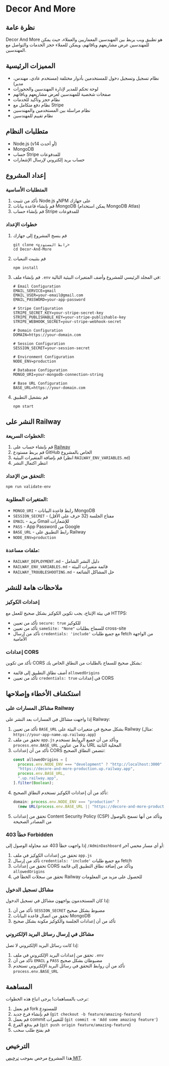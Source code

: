 # Decor And More

## نظرة عامة

Decor And More هو تطبيق ويب يربط بين المهندسين المعماريين والعملاء، حيث يمكن للمهندسين عرض مشاريعهم وباقاتهم، ويمكن للعملاء حجز الخدمات والتواصل مع المهندسين.

## المميزات الرئيسية

- نظام تسجيل وتسجيل دخول للمستخدمين بأدوار مختلفة (مستخدم عادي، مهندس، مدير)
- لوحة تحكم للمدير لإدارة المهندسين والحجوزات
- صفحات شخصية للمهندسين لعرض مشاريعهم وباقاتهم
- نظام حجز وتأكيد للخدمات
- نظام دفع متكامل مع Stripe
- نظام مراسلة بين المستخدمين والمهندسين
- نظام تقييم للمهندسين

## متطلبات النظام

- Node.js (v14 أو أحدث)
- MongoDB
- حساب Stripe للمدفوعات
- حساب بريد إلكتروني لإرسال الإشعارات

## إعداد المشروع

### المتطلبات الأساسية

1. تأكد من تثبيت Node.js وNPM على جهازك
2. قم بإنشاء قاعدة بيانات MongoDB (يمكن استخدام MongoDB Atlas)
3. قم بإنشاء حساب Stripe للمدفوعات

### خطوات الإعداد

1. قم بنسخ المشروع إلى جهازك

   ```
   git clone <رابط المستودع>
   cd Decor-And-More
   ```

2. قم بتثبيت التبعيات

   ```
   npm install
   ```

3. قم بإنشاء ملف `.env` في المجلد الرئيسي للمشروع وأضف المتغيرات البيئية التالية:

   ```
   # Email Configuration
   EMAIL_SERVICE=gmail
   EMAIL_USER=your-email@gmail.com
   EMAIL_PASSWORD=your-app-password

   # Stripe Configuration
   STRIPE_SECRET_KEY=your-stripe-secret-key
   STRIPE_PUBLISHABLE_KEY=your-stripe-publishable-key
   STRIPE_WEBHOOK_SECRET=your-stripe-webhook-secret

   # Domain Configuration
   DOMAIN=https://your-domain.com

   # Session Configuration
   SESSION_SECRET=your-session-secret

   # Environment Configuration
   NODE_ENV=production

   # Database Configuration
   MONGO_URI=your-mongodb-connection-string

   # Base URL Configuration
   BASE_URL=https://your-domain.com
   ```

4. قم بتشغيل التطبيق
   ```
   npm start
   ```

## النشر على Railway

### الخطوات السريعة:

1. قم بإنشاء حساب على [Railway](https://railway.app/)
2. قم بربط مستودع GitHub الخاص بالمشروع
3. قم بإضافة المتغيرات البيئية (انظر `RAILWAY_ENV_VARIABLES.md`)
4. انتظر اكتمال النشر

### التحقق من الإعداد:

```bash
npm run validate-env
```

### المتغيرات المطلوبة:

- `MONGO_URI` - رابط قاعدة البيانات MongoDB
- `SESSION_SECRET` - مفتاح الجلسة (32 حرف على الأقل)
- `EMAIL` - بريد Gmail للإشعارات
- `PASS` - App Password من Google
- `BASE_URL` - رابط التطبيق على Railway
- `NODE_ENV=production`

### ملفات مساعدة:

- `RAILWAY_DEPLOYMENT.md` - دليل النشر الشامل
- `RAILWAY_ENV_VARIABLES.md` - قائمة متغيرات البيئة
- `RAILWAY_TROUBLESHOOTING.md` - حل المشاكل الشائعة

## ملاحظات هامة للنشر

### إعدادات الكوكيز

في بيئة الإنتاج، يجب تكوين الكوكيز بشكل صحيح للعمل مع HTTPS:

- تأكد من تعيين `secure: true` للكوكيز
- تأكد من تعيين `sameSite: "None"` للسماح بطلبات cross-site
- تأكد من إرسال `credentials: 'include'` مع جميع طلبات fetch من الواجهة الأمامية

### إعدادات CORS

تأكد من تكوين CORS بشكل صحيح للسماح بالطلبات من النطاق الخاص بك:

- أضف نطاق التطبيق إلى قائمة `allowedOrigins`
- تأكد من تعيين `credentials: true` في إعدادات CORS

## استكشاف الأخطاء وإصلاحها

### مشاكل المسارات على Railway

إذا واجهت مشاكل في المسارات بعد النشر على Railway:

1. تأكد من تعيين `BASE_URL` بشكل صحيح في متغيرات البيئة على Railway (مثال: `https://your-app-name.up.railway.app`)
2. تحقق من ملف `app.js` وتأكد من أن جميع الروابط تستخدم `process.env.BASE_URL` بدلاً من عناوين URL المحلية الثابتة
3. تأكد من أن إعدادات CORS تتضمن النطاق الصحيح:
   ```javascript
   const allowedOrigins = [
     process.env.NODE_ENV === "development" ? "http://localhost:3000" : null,
     "https://decore-and-more-production.up.railway.app",
     process.env.BASE_URL,
     ".up.railway.app",
   ].filter(Boolean);
   ```
4. تأكد من أن إعدادات الكوكيز تستخدم النطاق الصحيح:
   ```javascript
   domain: process.env.NODE_ENV === "production" ?
     (new URL(process.env.BASE_URL || "https://decore-and-more-production.up.railway.app")).hostname : undefined,
   ```
5. تحقق من إعدادات Content Security Policy (CSP) وتأكد من أنها تسمح بالوصول من المصادر الصحيحة

### خطأ 403 Forbidden

إذا واجهت خطأ 403 عند محاولة الوصول إلى `/AdminDashboard` أو أي مسار محمي آخر:

1. تحقق من إعدادات الكوكيز في ملف `app.js`
2. تأكد من إرسال `credentials: 'include'` مع جميع طلبات fetch
3. تحقق من إعدادات CORS وتأكد من إضافة نطاق التطبيق إلى قائمة `allowedOrigins`
4. تحقق من سجلات الخطأ في Railway للحصول على مزيد من المعلومات

### مشاكل تسجيل الدخول

إذا كان المستخدمون يواجهون مشاكل في تسجيل الدخول:

1. تأكد من أن `SESSION_SECRET` مضبوط بشكل صحيح
2. تحقق من اتصال قاعدة البيانات MongoDB
3. تأكد من أن إعدادات الجلسة والكوكيز مكونة بشكل صحيح

### مشاكل في إرسال رسائل البريد الإلكتروني

إذا كانت رسائل البريد الإلكتروني لا تصل:

1. تحقق من إعدادات البريد الإلكتروني في ملف `.env`
2. تأكد من أن `EMAIL` و `PASS` مضبوطان بشكل صحيح
3. تأكد من أن روابط التحقق في رسائل البريد الإلكتروني تستخدم `process.env.BASE_URL`

## المساهمة

نرحب بالمساهمات! يرجى اتباع هذه الخطوات:

1. قم بعمل fork للمستودع
2. قم بإنشاء فرع جديد (`git checkout -b feature/amazing-feature`)
3. قم بعمل commit للتغييرات (`git commit -m 'Add some amazing feature'`)
4. قم بدفع الفرع (`git push origin feature/amazing-feature`)
5. قم بفتح طلب سحب

## الترخيص

هذا المشروع مرخص بموجب [ترخيص MIT](LICENSE).
